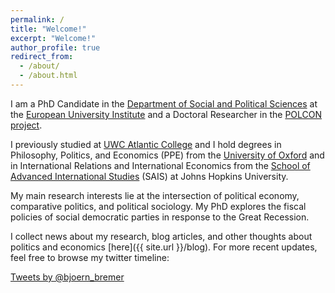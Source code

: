 ```yaml
---
permalink: /
title: "Welcome!"
excerpt: "Welcome!"
author_profile: true
redirect_from: 
  - /about/
  - /about.html
---
```


I am a PhD Candidate in the [Department of Social and Political Sciences](https://www.eui.eu/DepartmentsAndCentres/PoliticalAndSocialSciences/Index.aspx) at the [European University Institute](https://www.eui.eu/Home.aspx") and a Doctoral Researcher in the [POLCON project]("http://www.eui.eu/Projects/POLCON/Home.aspx).

I previously studied at [UWC Atlantic College](http://www.atlanticcollege.org/) and I hold degrees in Philosophy, Politics, and Economics (PPE) from the [University of Oxford](http://www.ox.ac.uk/) and in International Relations and International Economics from the [School of Advanced International Studies](https://www.sais-jhu.edu/) (SAIS) at Johns Hopkins University.

My main research interests lie at the intersection of political economy, comparative politics, and political sociology. My PhD explores the fiscal policies of social democratic parties in response to the Great Recession.

I collect news about my research, blog articles, and other thoughts about politics and economics [here]({{ site.url }}/blog). For more recent updates, feel free to browse my twitter timeline: 

<a class="twitter-timeline" data-dnt="true" href="https://twitter.com/bjoern_bremer" data-widget-id="614467895389724673">Tweets by @bjoern_bremer</a>
  <script>!function(d,s,id){var js,fjs=d.getElementsByTagName(s)[0],p=/^http:/.test(d.location)?'http':'https';if(!d.getElementById(id)){js=d.createElement(s);js.id=id;js.src=p+"://platform.twitter.com/widgets.js";fjs.parentNode.insertBefore(js,fjs);}}(document,"script","twitter-wjs");</script>
